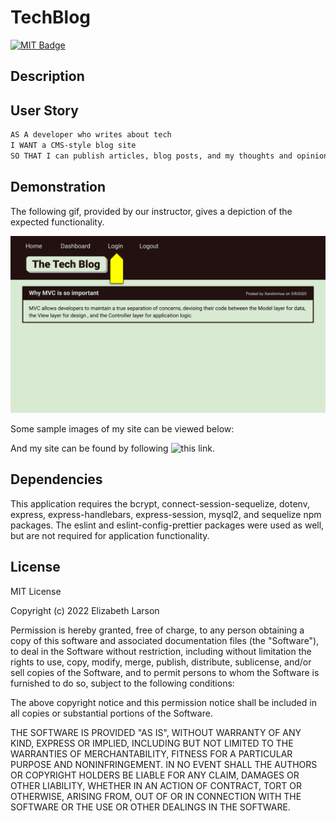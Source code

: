 # TechBlog

[![MIT Badge](https://img.shields.io/badge/License-MIT-yellow.svg)](https://mit-license.org/)

## Description

## User Story

```md
AS A developer who writes about tech
I WANT a CMS-style blog site
SO THAT I can publish articles, blog posts, and my thoughts and opinions
```

## Demonstration

The following gif, provided by our instructor, gives a depiction of the expected functionality.

![demonstration Gif](./Assets/14-mvc-homework-demo-01.gif)

Some sample images of my site can be viewed below:

And my site can be found by following ![this link]().

## Dependencies

This application requires the bcrypt, connect-session-sequelize, dotenv, express, express-handlebars, express-session, mysql2, and sequelize npm packages. The eslint and eslint-config-prettier packages were used as well, but are not required for application functionality.

## License

MIT License

Copyright (c) 2022 Elizabeth Larson

Permission is hereby granted, free of charge, to any person obtaining a copy
of this software and associated documentation files (the "Software"), to deal
in the Software without restriction, including without limitation the rights
to use, copy, modify, merge, publish, distribute, sublicense, and/or sell
copies of the Software, and to permit persons to whom the Software is
furnished to do so, subject to the following conditions:

The above copyright notice and this permission notice shall be included in all
copies or substantial portions of the Software.

THE SOFTWARE IS PROVIDED "AS IS", WITHOUT WARRANTY OF ANY KIND, EXPRESS OR
IMPLIED, INCLUDING BUT NOT LIMITED TO THE WARRANTIES OF MERCHANTABILITY,
FITNESS FOR A PARTICULAR PURPOSE AND NONINFRINGEMENT. IN NO EVENT SHALL THE
AUTHORS OR COPYRIGHT HOLDERS BE LIABLE FOR ANY CLAIM, DAMAGES OR OTHER
LIABILITY, WHETHER IN AN ACTION OF CONTRACT, TORT OR OTHERWISE, ARISING FROM,
OUT OF OR IN CONNECTION WITH THE SOFTWARE OR THE USE OR OTHER DEALINGS IN THE
SOFTWARE.
